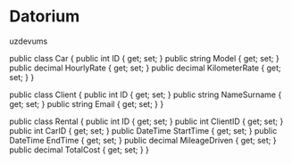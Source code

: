 # Datorium
uzdevums

public class Car
{
    public int ID { get; set; }
    public string Model { get; set; }
    public decimal HourlyRate { get; set; }
    public decimal KilometerRate { get; set; }
}

public class Client
{
    public int ID { get; set; }
    public string NameSurname { get; set; }
    public string Email { get; set; }
}

public class Rental
{
    public int ID { get; set; }
    public int ClientID { get; set; }
    public int CarID { get; set; }
    public DateTime StartTime { get; set; }
    public DateTime EndTime { get; set; }
    public decimal MileageDriven { get; set; }
    public decimal TotalCost { get; set; }
}
